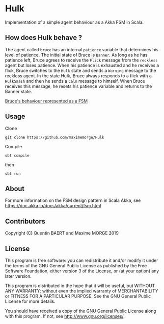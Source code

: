 # Hulk
Implementation of a simple agent behaviour as a Akka FSM in Scala. 

## How does Hulk behave ?

The agent called `bruce` has an internal `patience` variable that determines his level of patience. The initial state of Bruce is `Banner`. As long as he has patience left, Bruce agrees to receive the `Flick` message from the `reckless` agent but loses patience. When his patience is exhausted and he receives a flick, Bruce switches to the `Hulk` state and sends a `Warning` message to the reckless agent. In the state Hulk, Bruce always responds to a flick with a `HulkSmash` and then he sends a `Calm` message to himself. When Bruce receives this message, he resets his patience variable and returns to the Banner state.

[Bruce's behaviour represented as a FSM](doc/bruce.svg)


## Usage


Clone

    git clone https://github.com/maximemorge/Hulk

Compile 

    sbt compile

then

    sbt run

## About

For more information on the FSM design pattern in Scala Akka, see https://doc.akka.io/docs/akka/current/fsm.html


## Contributors

Copyright (C) Quentin BAERT and Maxime MORGE 2019

## License

This program is free software: you can redistribute it and/or modify it under the terms of the
GNU General Public License as published by the Free Software Foundation, either version 3 of the License,
or (at your option) any later version.

This program is distributed in the hope that it will be useful, but WITHOUT ANY WARRANTY;
without even the implied warranty of MERCHANTABILITY or FITNESS FOR A PARTICULAR PURPOSE.
See the GNU General Public License for more details.

You should have received a copy of the GNU General Public License along with this program.
If not, see <http://www.gnu.org/licenses/>.
